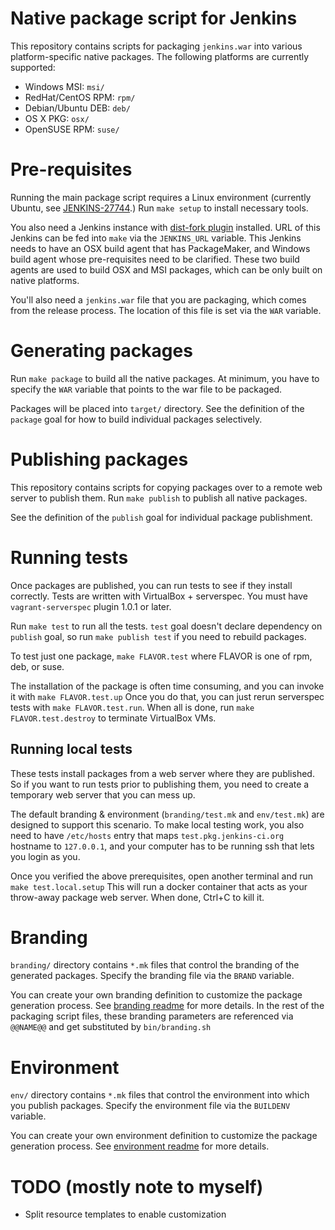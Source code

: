 # Native package script for Jenkins
This repository contains scripts for packaging `jenkins.war` into various platform-specific native packages.
The following platforms are currently supported:

  * Windows MSI: `msi/`
  * RedHat/CentOS RPM: `rpm/`
  * Debian/Ubuntu DEB: `deb/`
  * OS X PKG: `osx/`
  * OpenSUSE RPM: `suse/`

# Pre-requisites
Running the main package script requires a Linux environment (currently Ubuntu, see [JENKINS-27744](https://issues.jenkins-ci.org/browse/JENKINS-27744).)
Run `make setup` to install necessary tools.

You also need a Jenkins instance with [dist-fork plugin](https://wiki.jenkins-ci.org/display/JENKINS/DistFork+Plugin)
installed. URL of this Jenkins can be fed into `make` via the `JENKINS_URL` variable.
This Jenkins needs to have an OSX build agent that has PackageMaker, and Windows build agent whose
pre-requisites need to be clarified. These two build agents are used to build OSX and MSI packages, which
can be only built on native platforms.

You'll also need a `jenkins.war` file that you are packaging, which comes from the release process.
The location of this file is set via the `WAR` variable.

# Generating packages
Run `make package` to build all the native packages.
At minimum, you have to specify the `WAR` variable that points to the war file to be packaged.

Packages will be placed into `target/` directory.
See the definition of the `package` goal for how to build individual packages selectively.

# Publishing packages
This repository contains scripts for copying packages over to a remote web server to publish them.
Run `make publish` to publish all native packages.

See the definition of the `publish` goal for individual package publishment.

# Running tests
Once packages are published, you can run tests to see if they install correctly.
Tests are written with VirtualBox + serverspec. You must have `vagrant-serverspec` plugin 1.0.1 or later.

Run `make test` to run all the tests. `test` goal doesn't declare dependency on `publish` goal,
so run `make publish test` if you need to rebuild packages.

To test just one package, `make FLAVOR.test` where FLAVOR is one of rpm, deb, or suse.

The installation of the package is often time consuming, and you can invoke it with `make FLAVOR.test.up`
Once you do that, you can just rerun serverspec tests with `make FLAVOR.test.run`. When all is done,
run `make FLAVOR.test.destroy` to terminate VirtualBox VMs.

## Running local tests
These tests install packages from a web server where they are published. So if you want to
run tests prior to publishing them, you need to create a temporary web server that you can mess up.

The default branding & environment (`branding/test.mk` and `env/test.mk`) are designed to support
this scenario. To make local testing work, you also need to have `/etc/hosts` entry that maps
`test.pkg.jenkins-ci.org` hostname to `127.0.0.1`, and your computer has to be running ssh that
lets you login as you.

Once you verified the above prerequisites, open another terminal and run `make test.local.setup`
This will run a docker container that acts as your throw-away package web server. When done, Ctrl+C
to kill it.

# Branding
`branding/` directory contains `*.mk` files that control the branding of the generated packages.
Specify the branding file via the `BRAND` variable.

You can create your own branding definition to customize the package generation process.
See [branding readme](branding/README.md) for more details. In the rest of the packaging script files,
these branding parameters are referenced via `@@NAME@@` and get substituted by `bin/branding.sh`

# Environment
`env/` directory contains `*.mk` files that control the environment into which
you publish packages.  Specify the environment file via the `BUILDENV` variable.

You can create your own environment definition to customize the package generation process.
See [environment readme](env/README.md) for more details.

# TODO (mostly note to myself)
* Split resource templates to enable customization
